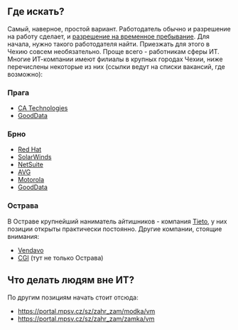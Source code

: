 ## Где искать?

Самый, наверное, простой вариант. Работодатель обычно и разрешение на работу
сделает, и [разрешение на временное пребывание](visa/dlouhodoby.md). Для
начала, нужно такого работодателя найти. Приезжать для этого в Чехию совсем
необязательно. Проще всего - работникам сферы ИТ. Многие ИТ-компании имеют
филиалы в крупных городах Чехии, ниже перечислены некоторые из них (ссылки
ведут на списки вакансий, где возможно):

### Прага
  * [CA Technologies](https://www.linkedin.com/company/1372/jobs/)
  * [GoodData](https://www.gooddata.com/company/careers-list)
  
### Брно

  * [Red Hat](https://jobs.redhat.com)
  * [SolarWinds](https://solarwinds.jobs/brno/none/cze/jobs/)
  * [NetSuite](http://www.netsuite.com/portal/career/openings-cz.shtml)
  * [AVG](https://careers.avg.com/our-vacancies/list/?keywords=&location[]=2&fulltime=1)
  * [Motorola](http://careers.motorolasolutions.com/moto.cfm?page=czech_EN)
  * [GoodData](https://www.gooddata.com/company/careers-list)

### Острава

В Остраве крупнейший наниматель айтишников - компания [Tieto](https://jobs.tieto.cz/), у них позиции открыты практически постоянно. Другие компании, стоящие внимания:

  * [Vendavo](http://vendavo.cz/kariera/)
  * [CGI](http://cgi.jobs.cz/vypis-pozic.php) (тут не только Острава)

## Что делать людям вне ИТ?

По другим позициям начать стоит отсюда:

  * https://portal.mpsv.cz/sz/zahr_zam/modka/vm
  * https://portal.mpsv.cz/sz/zahr_zam/zamka/vm
